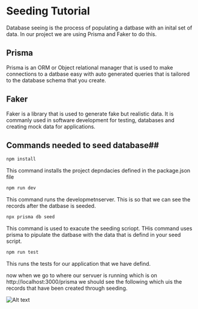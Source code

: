 # Seeding Tutorial
Database seeing is the process of populating a datbase with an inital set of data. In our project we are using Prisma and Faker to do this. 

## Prisma ###
Prisma is an ORM or Object relational manager that is used  to make connections to a datbase easy with auto generated queries that is tailored to the database schema that you create.  

## Faker ##
Faker is a library that is used to generate fake but realistic data. It is commanly used in software development for testing, databases and creating mock data for applications. 

## Commands needed to seed database##
```bash
npm install 
```
This command installs the project depndacies defined in the package.json file 

```bash
npm run dev 
```
This command runs the developmetnserver. This is so that we can see the records after the datbase is seeded. 

```bash
npx prisma db seed
```
This command is used to exacute the seeding scriopt. THis command uses prisma to pipulate the datbase with the data that is defind in your seed script. 

```bash
npm run test 
```
This runs the tests for our application that we have defind. 


now when we go to where our servuer is running which is on http://localhost:3000/prisma
we should see the following which uis the records that have been created through seeding. 

![Alt text](image.png)